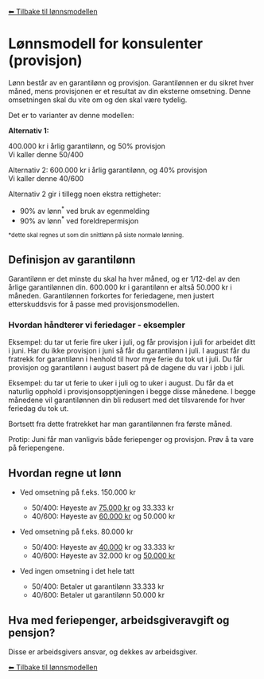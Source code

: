 <!--
Apparat company repository (c) by Håkon Nilsen, et.al.

Apparat company repository is licensed under a
Creative Commons Attribution 4.0 International License.

You should have received a copy of the license along with this
work. If not, see <http://creativecommons.org/licenses/by/4.0/>.
-->

[⬅ Tilbake til lønnsmodellen](lonnsmodell.md)

# Lønnsmodell for konsulenter (provisjon)

Lønn består av en garantilønn og provisjon. Garantilønnen er du sikret hver måned, mens provisjonen er et resultat av 
din eksterne omsetning. Denne omsetningen skal du vite om og den skal være tydelig.

Det er to varianter av denne modellen:

<b>Alternativ 1:</b>

400.000 kr i årlig garantilønn, og 50% provisjon<br/>
Vi kaller denne 50/400

Alternativ 2:
600.000 kr i årlig garantilønn, og 40% provisjon<br/>
Vi kaller denne 40/600

Alternativ 2 gir i tillegg noen ekstra rettigheter:
 - 90% av lønn<sup>*</sup> ved bruk av egenmelding
 - 90% av lønn<sup>*</sup> ved foreldrepermisjon
 
<sup>*dette skal regnes ut som din snittlønn på siste normale lønning.</sup>

## Definisjon av garantilønn

Garantilønn er det minste du skal ha hver måned, og er 1/12-del av den årlige garantilønnen din. 
600.000 kr i garantilønn er altså 50.000 kr i måneden. Garantilønnen forkortes for feriedagene, men justert 
etterskuddsvis for å passe med provisjonsmodellen. 

### Hvordan håndterer vi feriedager - eksempler

Eksempel: du tar ut ferie fire uker i juli, og får provisjon i juli for arbeidet ditt i juni. Har du ikke provisjon i
juni så får du garantilønn i juli. I august får du fratrekk for garantilønn i henhold til hvor mye ferie du tok ut i
juli. Du får provisjon og garantilønn i august basert på de dagene du var i jobb i juli.

Eksempel: du tar ut ferie to uker i juli og to uker i august. Du får da et naturlig opphold i provisjonsopptjeningen i 
begge disse månedene. I begge månedene vil garantilønnen din bli redusert med det tilsvarende for hver feriedag du
tok ut.

Bortsett fra dette fratrekket har man garantilønnen fra første måned.

Protip: Juni får man vanligvis både feriepenger og provisjon. Prøv å ta vare på feriepengene.

## Hvordan regne ut lønn

* Ved omsetning på f.eks. 150.000 kr
  * 50/400: Høyeste av <u>75.000 kr</u> og 33.333 kr
  * 40/600: Høyeste av <u>60.000 kr</u> og 50.000 kr
  
* Ved omsetning på f.eks. 80.000 kr
  * 50/400: Høyeste av <u>40.000</u> kr og 33.333 kr
  * 40/600: Høyeste av 32.000 kr og <u>50.000 kr</u>
    
* Ved ingen omsetning i det hele tatt
  * 50/400: Betaler ut garantilønn 33.333 kr
  * 40/600: Betaler ut garantilønn 50.000 kr

## Hva med feriepenger, arbeidsgiveravgift og pensjon?

Disse er arbeidsgivers ansvar, og dekkes av arbeidsgiver.

[⬅ Tilbake til lønnsmodellen](lonnsmodell.md)

